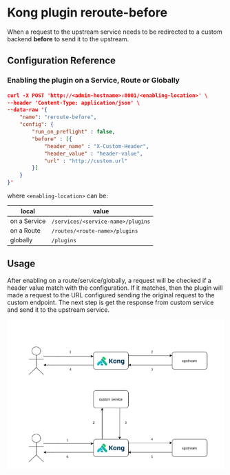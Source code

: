 # Kong plugin reroute-before

When a request to the upstream service needs to be redirected to a custom backend **before** to send it to the upstream.

## Configuration Reference

### Enabling the plugin on a Service, Route or Globally
```json
curl -X POST 'http://<admin-hostname>:8001/<enabling-location>' \
--header 'Content-Type: application/json' \
--data-raw '{
    "name": "reroute-before",
    "config": {
        "run_on_preflight" : false,
        "before" : [{
            "header_name" : "X-Custom-Header",
            "header_value" : "header-value",
            "url" : "http://custom.url"
        }]
    }
}'
```

where `<enabling-location>` can be:

|     local    |                value               |
| ------------ | ---------------------------------- |
| on a Service | `/services/<service-name>/plugins` |
| on a Route   | `/routes/<route-name>/plugins`     |
| globally     |  `/plugins`                        |


## Usage

After enabling on a route/service/globally, a request will be checked if a header value match with the configuration. If it matches, then the plugin will made a request to the URL configured sending the original request to the custom endpoint. The next step is get the response from custom service and send it to the upstream service.

![alt](doc/kong-plugin-reroute-before.png)
